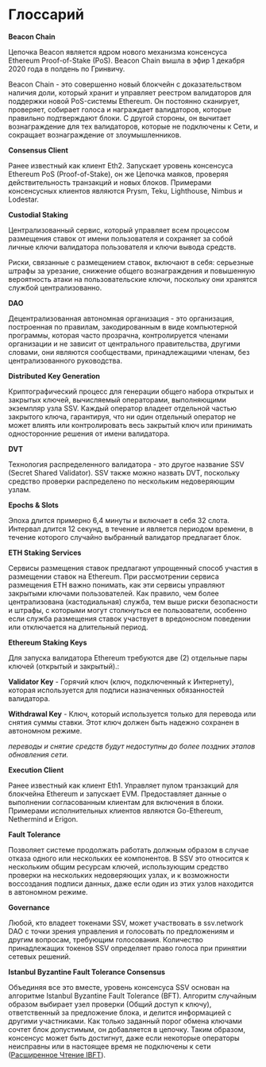# Глоссарий



**Beacon Chain**

Цепочка Beacon является ядром нового механизма консенсуса Ethereum Proof-of-Stake (PoS). Beacon Chain вышла в эфир 1 декабря 2020 года в полдень по Гринвичу.

Beacon Chain - это совершенно новый блокчейн с доказательством наличия доли, который хранит и управляет реестром валидаторов для поддержки новой PoS-системы Ethereum. Он постоянно сканирует, проверяет, собирает голоса и награждает валидаторов, которые правильно подтверждают блоки. С другой стороны, он вычитает вознаграждение для тех валидаторов, которые не подключены к Сети, и сокращает вознаграждение от злоумышленников.



**Consensus Client**

Ранее известный как клиент Eth2. Запускает уровень консенсуса Ethereum PoS (Proof-of-Stake), он же Цепочка маяков, проверяя действительность транзакций и новых блоков. Примерами консенсусных клиентов являются Prysm, Teku, Lighthouse, Nimbus и Lodestar.




**Custodial Staking**

Централизованный сервис, который управляет всем процессом размещения ставок от имени пользователя и сохраняет за собой личные ключи валидатора пользователя и ключи вывода средств. 

Риски, связанные с размещением ставок, включают в себя: серьезные штрафы за урезание, снижение общего вознаграждения и повышенную вероятность атаки на пользовательские ключи, поскольку они хранятся службой централизованно.



**DAO**

Децентрализованная автономная организация - это организация, построенная по правилам, закодированным в виде компьютерной программы, которая часто прозрачна, контролируется членами организации и не зависит от центрального правительства, другими словами, они являются сообществами, принадлежащими членам, без централизованного руководства.



**Distributed Key Generation**

Криптографический процесс для генерации общего набора открытых и закрытых ключей, вычисляемый операторами, выполняющими экземпляр узла SSV. 
Каждый оператор владеет отдельной частью закрытого ключа, гарантируя, что ни один отдельный оператор не может влиять или контролировать весь закрытый ключ или принимать односторонние решения от имени валидатора.



**DVT**

Технология распределенного валидатора - это другое название SSV (Secret Shared Validator). SSV также можно назвать DVT, поскольку средство проверки распределено по нескольким недоверяющим узлам.



**Epochs & Slots**

Эпоха длится примерно 6,4 минуты и включает в себя 32 слота. Интервал длится 12 секунд, в течение и является периодом времени, в течение которого случайно выбранный валидатор предлагает блок.



**ETH Staking Services**

Сервисы размещения ставок предлагают упрощенный способ участия в размещении ставок на Ethereum. При рассмотрении сервиса размещения ETH важно понимать, как эти сервисы управляют закрытыми ключами пользователей. Как правило, чем более централизована (кастодиальная) служба, тем выше риски безопасности и штрафы, с которыми могут столкнуться ее пользователи, особенно если служба размещения ставок участвует в вредоносном поведении или отключается на длительный период.



**Ethereum Staking Keys**

Для запуска валидатора Ethereum требуются две (2) отдельные пары ключей (открытый и закрытый).:

**Validator Key** - Горячий ключ (ключ, подключенный к Интернету), которая используется для подписи назначенных обязанностей валидатора.

**Withdrawal Key** - Ключ, который используется только для перевода или снятия суммы ставки. Этот ключ должен быть надежно сохранен в автономном режиме.

*переводы и снятие средств будут недоступны до более поздних этапов обновления сети.*



**Execution Client**

Ранее известный как клиент Eth1. Управляет пулом транзакций для блокчейна Ethereum и запускает EVM. Предоставляет данные о выполнении согласованным клиентам для включения в блоки. Примерами исполнительных клиентов являются Go-Ethereum, Nethermind и Erigon.




**Fault Tolerance**

Позволяет системе продолжать работать должным образом в случае отказа одного или нескольких ее компонентов. В SSV это относится к нескольким общим ресурсам ключей, использующим средство проверки на нескольких недоверяющих узлах, и к возможности воссоздания подписи данных, даже если один из этих узлов находится в автономном режиме.




**Governance**

Любой, кто владеет токенами SSV, может участвовать в ssv.network DAO с точки зрения управления и голосовать по предложениям и другим вопросам, требующим голосования. Количество принадлежащих токенов SSV определяет право голоса при принятии сетевых решений.




**Istanbul Byzantine Fault Tolerance Consensus**

Объединяя все это вместе, уровень консенсуса SSV основан на алгоритме Istanbul Byzantine Fault Tolerance (BFT). Алгоритм случайным образом выбирает узел проверки (Общий доступ к ключу), ответственный за предложение блока, и делится информацией с другими участниками. Как только заданный порог обмена ключами сочтет блок допустимым, он добавляется в цепочку. Таким образом, консенсус может быть достигнут, даже если некоторые операторы неисправны или в настоящее время не подключены к сети (<a href="https://github.com/bloxapp/ssv/blob/main/ibft/IBFT.md">Расширенное Чтение IBFT</a>).




